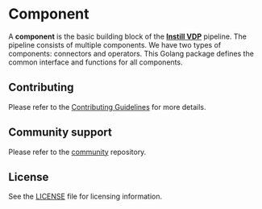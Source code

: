 # Component

A **component** is the basic building block of the [**Instill VDP**](https://github.com/instill-ai/vdp) pipeline. The pipeline consists of multiple components.
We have two types of components: connectors and operators.
This Golang package defines the common interface and functions for all components.

## Contributing

Please refer to the [Contributing Guidelines](./.github/CONTRIBUTING.md) for more details.

## Community support

Please refer to the [community](https://github.com/instill-ai/community) repository.

## License

See the [LICENSE](./LICENSE) file for licensing information.
